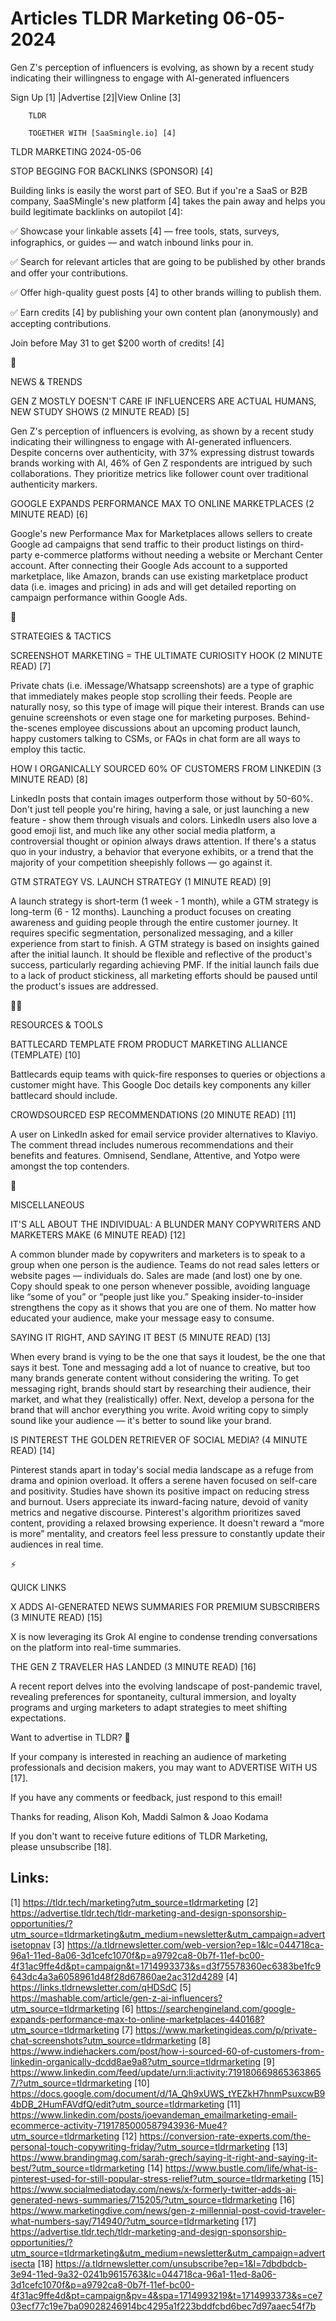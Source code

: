 # Articles TLDR Marketing 06-05-2024

Gen Z's perception of influencers is evolving, as shown by a recent
study indicating their willingness to engage with AI-generated
influencers  

 Sign Up [1] |Advertise [2]|View Online [3] 

		TLDR 

		TOGETHER WITH [SaaSmingle.io] [4]

TLDR MARKETING 2024-05-06

 STOP BEGGING FOR BACKLINKS (SPONSOR) [4] 

 Building links is easily the worst part of SEO. But if you're a SaaS
or B2B company, SaaSMingle's new platform [4] takes the pain away and
helps you build legitimate backlinks on autopilot [4]:

✅ Showcase your linkable assets [4] — free tools, stats, surveys,
infographics, or guides — and watch inbound links pour in.

✅ Search for relevant articles that are going to be published by
other brands and offer your contributions.

✅ Offer high-quality guest posts [4] to other brands willing to
publish them.

✅ Earn credits [4] by publishing your own content plan (anonymously)
and accepting contributions.

Join before May 31 to get $200 worth of credits! [4]

📱 

NEWS & TRENDS

 GEN Z MOSTLY DOESN'T CARE IF INFLUENCERS ARE ACTUAL HUMANS, NEW STUDY
SHOWS (2 MINUTE READ) [5] 

 Gen Z's perception of influencers is evolving, as shown by a recent
study indicating their willingness to engage with AI-generated
influencers. Despite concerns over authenticity, with 37% expressing
distrust towards brands working with AI, 46% of Gen Z respondents are
intrigued by such collaborations. They prioritize metrics like
follower count over traditional authenticity markers. 

 GOOGLE EXPANDS PERFORMANCE MAX TO ONLINE MARKETPLACES (2 MINUTE READ)
[6] 

 Google's new Performance Max for Marketplaces allows sellers to
create Google ad campaigns that send traffic to their product listings
on third-party e-commerce platforms without needing a website or
Merchant Center account. After connecting their Google Ads account to
a supported marketplace, like Amazon, brands can use existing
marketplace product data (i.e. images and pricing) in ads and will get
detailed reporting on campaign performance within Google Ads. 

🚀 

STRATEGIES & TACTICS

 SCREENSHOT MARKETING = THE ULTIMATE CURIOSITY HOOK (2 MINUTE READ)
[7] 

 Private chats (i.e. iMessage/Whatsapp screenshots) are a type of
graphic that immediately makes people stop scrolling their feeds.
People are naturally nosy, so this type of image will pique their
interest. Brands can use genuine screenshots or even stage one for
marketing purposes. Behind-the-scenes employee discussions about an
upcoming product launch, happy customers talking to CSMs, or FAQs in
chat form are all ways to employ this tactic. 

 HOW I ORGANICALLY SOURCED 60% OF CUSTOMERS FROM LINKEDIN (3 MINUTE
READ) [8] 

 LinkedIn posts that contain images outperform those without by
50-60%. Don't just tell people you're hiring, having a sale, or just
launching a new feature - show them through visuals and colors.
LinkedIn users also love a good emoji list, and much like any other
social media platform, a controversial thought or opinion always draws
attention. If there's a status quo in your industry, a behavior that
everyone exhibits, or a trend that the majority of your competition
sheepishly follows — go against it. 

 GTM STRATEGY VS. LAUNCH STRATEGY (1 MINUTE READ) [9] 

 A launch strategy is short-term (1 week - 1 month), while a GTM
strategy is long-term (6 - 12 months). Launching a product focuses on
creating awareness and guiding people through the entire customer
journey. It requires specific segmentation, personalized messaging,
and a killer experience from start to finish. A GTM strategy is based
on insights gained after the initial launch. It should be flexible and
reflective of the product's success, particularly regarding achieving
PMF. If the initial launch fails due to a lack of product stickiness,
all marketing efforts should be paused until the product's issues are
addressed. 

🧑‍💻 

RESOURCES & TOOLS

 BATTLECARD TEMPLATE FROM PRODUCT MARKETING ALLIANCE (TEMPLATE) [10] 

 Battlecards equip teams with quick-fire responses to queries or
objections a customer might have. This Google Doc details key
components any killer battlecard should include. 

 CROWDSOURCED ESP RECOMMENDATIONS (20 MINUTE READ) [11] 

 A user on LinkedIn asked for email service provider alternatives to
Klaviyo. The comment thread includes numerous recommendations and
their benefits and features. Omnisend, Sendlane, Attentive, and Yotpo
were amongst the top contenders. 

🎁 

MISCELLANEOUS

 IT'S ALL ABOUT THE INDIVIDUAL: A BLUNDER MANY COPYWRITERS AND
MARKETERS MAKE (6 MINUTE READ) [12] 

 A common blunder made by copywriters and marketers is to speak to a
group when one person is the audience. Teams do not read sales letters
or website pages — individuals do. Sales are made (and lost) one by
one. Copy should speak to one person whenever possible, avoiding
language like “some of you” or “people just like you.”
Speaking insider-to-insider strengthens the copy as it shows that you
are one of them. No matter how educated your audience, make your
message easy to consume. 

 SAYING IT RIGHT, AND SAYING IT BEST (5 MINUTE READ) [13] 

 When every brand is vying to be the one that says it loudest, be the
one that says it best. Tone and messaging add a lot of nuance to
creative, but too many brands generate content without considering the
writing. To get messaging right, brands should start by researching
their audience, their market, and what they (realistically) offer.
Next, develop a persona for the brand that will anchor everything you
write. Avoid writing copy to simply sound like your audience — it's
better to sound like your brand. 

 IS PINTEREST THE GOLDEN RETRIEVER OF SOCIAL MEDIA? (4 MINUTE READ)
[14] 

 Pinterest stands apart in today's social media landscape as a refuge
from drama and opinion overload. It offers a serene haven focused on
self-care and positivity. Studies have shown its positive impact on
reducing stress and burnout. Users appreciate its inward-facing
nature, devoid of vanity metrics and negative discourse. Pinterest's
algorithm prioritizes saved content, providing a relaxed browsing
experience. It doesn't reward a “more is more” mentality, and
creators feel less pressure to constantly update their audiences in
real time. 

⚡ 

QUICK LINKS

 X ADDS AI-GENERATED NEWS SUMMARIES FOR PREMIUM SUBSCRIBERS (3 MINUTE
READ) [15] 

 X is now leveraging its Grok AI engine to condense trending
conversations on the platform into real-time summaries. 

 THE GEN Z TRAVELER HAS LANDED (3 MINUTE READ) [16] 

 A recent report delves into the evolving landscape of post-pandemic
travel, revealing preferences for spontaneity, cultural immersion, and
loyalty programs and urging marketers to adapt strategies to meet
shifting expectations. 

Want to advertise in TLDR? 📰

 If your company is interested in reaching an audience of marketing
professionals and decision makers, you may want to ADVERTISE WITH US
[17]. 

 If you have any comments or feedback, just respond to this email! 

Thanks for reading, 
Alison Koh, Maddi Salmon & Joao Kodama 

If you don't want to receive future editions of TLDR Marketing,
please unsubscribe [18]. 

 

Links:
------
[1] https://tldr.tech/marketing?utm_source=tldrmarketing
[2] https://advertise.tldr.tech/tldr-marketing-and-design-sponsorship-opportunities/?utm_source=tldrmarketing&utm_medium=newsletter&utm_campaign=advertisetopnav
[3] https://a.tldrnewsletter.com/web-version?ep=1&lc=044718ca-96a1-11ed-8a06-3d1cefc1070f&p=a9792ca8-0b7f-11ef-bc00-4f31ac9ffe4d&pt=campaign&t=1714993373&s=d3f75578360ec6383be1fc9643dc4a3a6058961d48f28d67860ae2ac312d4289
[4] https://links.tldrnewsletter.com/qHDSdC
[5] https://mashable.com/article/gen-z-ai-influencers?utm_source=tldrmarketing
[6] https://searchengineland.com/google-expands-performance-max-to-online-marketplaces-440168?utm_source=tldrmarketing
[7] https://www.marketingideas.com/p/private-chat-screenshots?utm_source=tldrmarketing
[8] https://www.indiehackers.com/post/how-i-sourced-60-of-customers-from-linkedin-organically-dcdd8ae9a8?utm_source=tldrmarketing
[9] https://www.linkedin.com/feed/update/urn:li:activity:7191806698653638657/?utm_source=tldrmarketing
[10] https://docs.google.com/document/d/1A_Qh9xUWS_tYEZkH7hnmPsuxcwB94bDB_2HumFAVdfQ/edit?utm_source=tldrmarketing
[11] https://www.linkedin.com/posts/joevandeman_emailmarketing-email-ecommerce-activity-7191785000587943936-Mue4?utm_source=tldrmarketing
[12] https://conversion-rate-experts.com/the-personal-touch-copywriting-friday/?utm_source=tldrmarketing
[13] https://www.brandingmag.com/sarah-grech/saying-it-right-and-saying-it-best/?utm_source=tldrmarketing
[14] https://www.bustle.com/life/what-is-pinterest-used-for-still-popular-stress-relief?utm_source=tldrmarketing
[15] https://www.socialmediatoday.com/news/x-formerly-twitter-adds-ai-generated-news-summaries/715205/?utm_source=tldrmarketing
[16] https://www.marketingdive.com/news/gen-z-millennial-post-covid-traveler-what-numbers-say/714940/?utm_source=tldrmarketing
[17] https://advertise.tldr.tech/tldr-marketing-and-design-sponsorship-opportunities/?utm_source=tldrmarketing&utm_medium=newsletter&utm_campaign=advertisecta
[18] https://a.tldrnewsletter.com/unsubscribe?ep=1&l=7dbdbdcb-3e94-11ed-9a32-0241b9615763&lc=044718ca-96a1-11ed-8a06-3d1cefc1070f&p=a9792ca8-0b7f-11ef-bc00-4f31ac9ffe4d&pt=campaign&pv=4&spa=1714993219&t=1714993373&s=ce703ecf77c19e7ba09028246914bc4295a1f223bddfcbd6bec7d97aaec54f7b